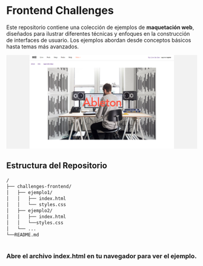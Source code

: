 # Frontend Challenges

Este repositorio contiene una colección de ejemplos de **maquetación web**, diseñados para ilustrar diferentes técnicas y enfoques en la construcción de interfaces de usuario. Los ejemplos abordan desde conceptos básicos hasta temas más avanzados.

![ableton example](./ableton/image.png)

## Estructura del Repositorio

```
/
├── challenges-frontend/
│   ├── ejemplo1/
│   │   ├── index.html
│   │   └── styles.css
│   ├── ejemplo2/
│   │   ├── index.html
│   │   └──styles.css
│   └── ...
└──README.md


```

### Abre el archivo index.html en tu navegador para ver el ejemplo.

